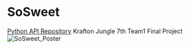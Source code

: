 # SoSweet
[Python API Repository](https://github.com/minyeong-lee/SoSweet_API)
Krafton Jungle 7th Team1 Final Project
![SoSweet_Poster](./poster.png)
